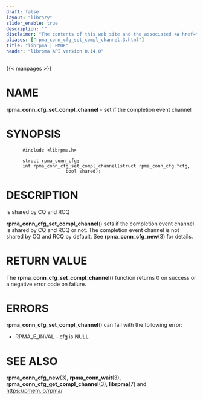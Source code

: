 ```yaml
---
draft: false
layout: "library"
slider_enable: true
description: ""
disclaimer: "The contents of this web site and the associated <a href=\"https://github.com/pmem\">GitHub repositories</a> are BSD-licensed open source."
aliases: ["rpma_conn_cfg_set_compl_channel.3.html"]
title: "librpma | PMDK"
header: "librpma API version 0.14.0"
---
```

{{< manpages >}}

[comment]: <> (SPDX-License-Identifier: BSD-3-Clause)
[comment]: <> (Copyright 2020-2022, Intel Corporation)

NAME
====

**rpma\_conn\_cfg\_set\_compl\_channel** - set if the completion event
channel

SYNOPSIS
========

          #include <librpma.h>

          struct rpma_conn_cfg;
          int rpma_conn_cfg_set_compl_channel(struct rpma_conn_cfg *cfg,
                          bool shared);

DESCRIPTION
===========

is shared by CQ and RCQ

**rpma\_conn\_cfg\_set\_compl\_channel**() sets if the completion event
channel is shared by CQ and RCQ or not. The completion event channel is
not shared by CQ and RCQ by default. See **rpma\_conn\_cfg\_new**(3) for
details.

RETURN VALUE
============

The **rpma\_conn\_cfg\_set\_compl\_channel**() function returns 0 on
success or a negative error code on failure.

ERRORS
======

**rpma\_conn\_cfg\_set\_compl\_channel**() can fail with the following
error:

-   RPMA\_E\_INVAL - cfg is NULL

SEE ALSO
========

**rpma\_conn\_cfg\_new**(3), **rpma\_conn\_wait**(3),
**rpma\_conn\_cfg\_get\_compl\_channel**(3), **librpma**(7) and
https://pmem.io/rpma/
